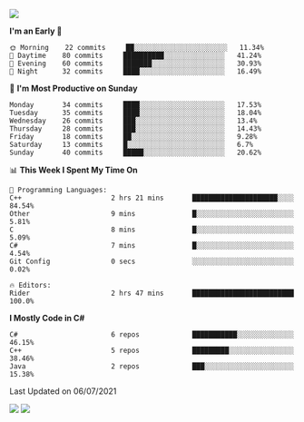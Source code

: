 ![](https://komarev.com/ghpvc/?username=lilpidgey&color=red)
<!--START_SECTION:waka-->
**I'm an Early 🐤** 

```text
🌞 Morning    22 commits     ██░░░░░░░░░░░░░░░░░░░░░░░   11.34% 
🌆 Daytime    80 commits     ██████████░░░░░░░░░░░░░░░   41.24% 
🌃 Evening    60 commits     ███████░░░░░░░░░░░░░░░░░░   30.93% 
🌙 Night      32 commits     ████░░░░░░░░░░░░░░░░░░░░░   16.49%

```
📅 **I'm Most Productive on Sunday** 

```text
Monday       34 commits     ████░░░░░░░░░░░░░░░░░░░░░   17.53% 
Tuesday      35 commits     ████░░░░░░░░░░░░░░░░░░░░░   18.04% 
Wednesday    26 commits     ███░░░░░░░░░░░░░░░░░░░░░░   13.4% 
Thursday     28 commits     ███░░░░░░░░░░░░░░░░░░░░░░   14.43% 
Friday       18 commits     ██░░░░░░░░░░░░░░░░░░░░░░░   9.28% 
Saturday     13 commits     █░░░░░░░░░░░░░░░░░░░░░░░░   6.7% 
Sunday       40 commits     █████░░░░░░░░░░░░░░░░░░░░   20.62%

```


📊 **This Week I Spent My Time On** 

```text
💬 Programming Languages: 
C++                      2 hrs 21 mins       █████████████████████░░░░   84.54% 
Other                    9 mins              █░░░░░░░░░░░░░░░░░░░░░░░░   5.81% 
C                        8 mins              █░░░░░░░░░░░░░░░░░░░░░░░░   5.09% 
C#                       7 mins              █░░░░░░░░░░░░░░░░░░░░░░░░   4.54% 
Git Config               0 secs              ░░░░░░░░░░░░░░░░░░░░░░░░░   0.02%

🔥 Editors: 
Rider                    2 hrs 47 mins       █████████████████████████   100.0%

```

**I Mostly Code in C#** 

```text
C#                       6 repos             ███████████░░░░░░░░░░░░░░   46.15% 
C++                      5 repos             █████████░░░░░░░░░░░░░░░░   38.46% 
Java                     2 repos             ███░░░░░░░░░░░░░░░░░░░░░░   15.38%

```



 Last Updated on 06/07/2021
<!--END_SECTION:waka-->
![](https://hit.yhype.me/github/profile?user_id=42968544)
![](https://komarev.com/ghpvc/?lilpidgey)
